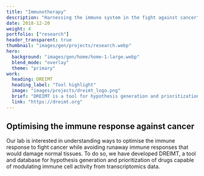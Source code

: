 ```yaml
---
title: "Immunotherapy"
description: "Harnessing the immune system in the fight against cancer"
date: 2018-12-20
weight: 4
portfolio: ["research"]
header_transparent: true
thumbnail: "images/gen/projects/research.webp"
hero:
  background: "images/gen/home/home-1-large.webp"
  blend_mode: "overlay"
  theme: "primary"
work:
  heading: DREIMT
  heading_label: "Tool highlight"
  image: "images/projects/dreimt_logo.png"
  brief: "DREIMT is a tool for hypothesis generation and prioritization of drugs capable of modulating immune cell activity from transcriptomics data."
  link: "https://dreimt.org"
---
```


## Optimising the immune response against cancer

Our lab is interested in understanding ways to optimise the immune response to fight cancer while avoiding runaway immune responses that would damage normal tissues. To do so, we have developed DREIMT, a tool and database for hypothesis generation and prioritization of drugs capable of modulating immune cell activity from transcriptomics data.
